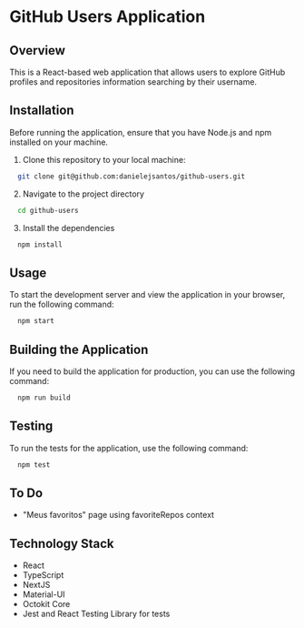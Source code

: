 
# GitHub Users Application

## Overview
This is a React-based web application that allows users to explore GitHub profiles and repositories information searching by their username.

## Installation
Before running the application, ensure that you have Node.js and npm installed on your machine.

1. Clone this repository to your local machine:

```bash
  git clone git@github.com:danielejsantos/github-users.git
```
    
2. Navigate to the project directory

```bash
  cd github-users
```

3. Install the dependencies

```bash
  npm install
```

## Usage
To start the development server and view the application in your browser, run the following command:

```bash
  npm start
```

## Building the Application
If you need to build the application for production, you can use the following command:

```bash
  npm run build
```

## Testing
To run the tests for the application, use the following command:

```bash
  npm test
```

## To Do
- "Meus favoritos" page using favoriteRepos context

## Technology Stack
- React
- TypeScript
- NextJS
- Material-UI
- Octokit Core
- Jest and React Testing Library for tests
